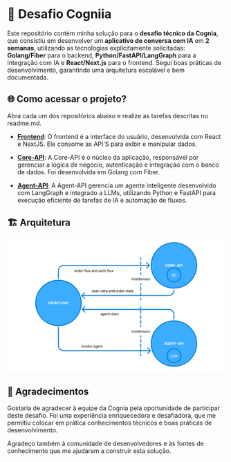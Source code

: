 # 🤖 Desafio Cogniia

Este repositório contém minha solução para o **desafio técnico da Cognia**, que consistiu em desenvolver um **aplicativo de conversa com IA** em **2 semanas**, utilizando as tecnologias explicitamente solicitadas: **Golang/Fiber** para o backend, **Python/FastAPI/LangGraph** para a integração com IA e **React/Next.js** para o frontend. Segui boas práticas de desenvolvimento, garantindo uma arquitetura escalável e bem documentada.

## 🌐 Como acessar o projeto?
Abra cada um dos repositórios abaixo e realize as tarefas descritas no readme.md.

- [**Frontend**](https://github.com/thiago-dsd/fastfood-frontend): O frontend é a interface do usuário, desenvolvida com React e NextJS. Ele consome as API'S para exibir e manipular dados.

- [**Core-API**](https://github.com/thiago-dsd/fastfood-core-api): A Core-API é o núcleo da aplicação, responsável por gerenciar a lógica de negócio, autenticação e integração com o banco de dados. Foi desenvolvida em Golang com Fiber.

- [**Agent-API**](https://github.com/thiago-dsd/fastfood-agent-api): A Agent-API gerencia um agente inteligente desenvolvido com LangGraph e integrado a LLMs, utilizando Python e FastAPI para execução eficiente de tarefas de IA e automação de fluxos.

## 🏗️ Arquitetura
![Arquitetura](./media/architecture.png)

## 🙏 Agradecimentos
Gostaria de agradecer à equipe da Cognia pela oportunidade de participar deste desafio. Foi uma experiência enriquecedora e desafiadora, que me permitiu colocar em prática conhecimentos técnicos e boas práticas de desenvolvimento.

Agradeço também à comunidade de desenvolvedores e às fontes de conhecimento que me ajudaram a construir esta solução.